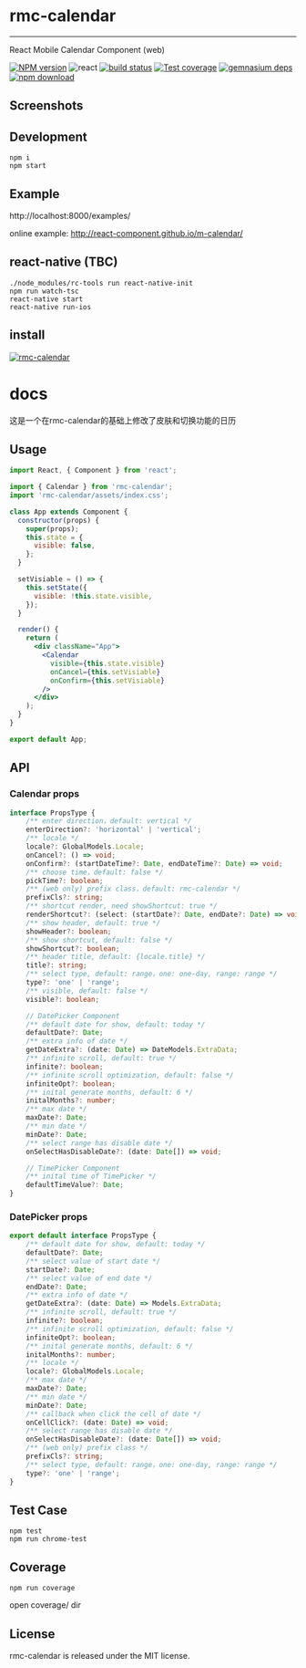 # rmc-calendar
---

React Mobile Calendar Component (web)


[![NPM version][npm-image]][npm-url]
![react](https://img.shields.io/badge/react-%3E%3D_15.2.0-green.svg)
[![build status][travis-image]][travis-url]
[![Test coverage][coveralls-image]][coveralls-url]
[![gemnasium deps][gemnasium-image]][gemnasium-url]
[![npm download][download-image]][download-url]

[npm-image]: http://img.shields.io/npm/v/rmc-calendar.svg?style=flat-square
[npm-url]: http://npmjs.org/package/rmc-calendar
[travis-image]: https://img.shields.io/travis/react-component/m-calendar.svg?style=flat-square
[travis-url]: https://travis-ci.org/react-component/m-calendar
[coveralls-image]: https://img.shields.io/coveralls/react-component/m-calendar.svg?style=flat-square
[coveralls-url]: https://coveralls.io/r/react-component/m-calendar?branch=master
[gemnasium-image]: http://img.shields.io/gemnasium/react-component/m-calendar.svg?style=flat-square
[gemnasium-url]: https://gemnasium.com/react-component/m-calendar
[node-image]: https://img.shields.io/badge/node.js-%3E=_0.10-green.svg?style=flat-square
[node-url]: http://nodejs.org/download/
[download-image]: https://img.shields.io/npm/dm/rmc-calendar.svg?style=flat-square
[download-url]: https://npmjs.org/package/rmc-calendar

## Screenshots

<!-- <img src="https://os.alipayobjects.com/rmsportal/fOaDvpIJukLYznc.png" width="288"/> -->


## Development

```
npm i 
npm start
```

## Example

http://localhost:8000/examples/

online example: http://react-component.github.io/m-calendar/

## react-native (TBC)

```
./node_modules/rc-tools run react-native-init
npm run watch-tsc
react-native start
react-native run-ios
```

## install

[![rmc-calendar](https://nodei.co/npm/rmc-calendar.png)](https://npmjs.org/package/rmc-calendar)


# docs
这是一个在rmc-calendar的基础上修改了皮肤和切换功能的日历
## Usage
```jsx
import React, { Component } from 'react';

import { Calendar } from 'rmc-calendar';
import 'rmc-calendar/assets/index.css';

class App extends Component {
  constructor(props) {
    super(props);
    this.state = {
      visible: false,
    };
  }

  setVisiable = () => {
    this.setState({
      visible: !this.state.visible,
    });
  }

  render() {
    return (
      <div className="App">
        <Calendar
          visible={this.state.visible}
          onCancel={this.setVisiable}
          onConfirm={this.setVisiable}
        />
      </div>
    );
  }
}

export default App;
```

## API

### Calendar props
```ts
interface PropsType {
    /** enter direction，default: vertical */
    enterDirection?: 'horizontal' | 'vertical';
    /** locale */
    locale?: GlobalModels.Locale;
    onCancel?: () => void;
    onConfirm?: (startDateTime?: Date, endDateTime?: Date) => void;
    /** choose time，default: false */
    pickTime?: boolean;
    /** (web only) prefix class，default: rmc-calendar */
    prefixCls?: string;
    /** shortcut render, need showShortcut: true */
    renderShortcut?: (select: (startDate?: Date, endDate?: Date) => void) => React.ReactNode;
    /** show header, default: true */
    showHeader?: boolean;
    /** show shortcut, default: false */
    showShortcut?: boolean;
    /** header title, default: {locale.title} */
    title?: string;
    /** select type, default: range，one: one-day, range: range */
    type?: 'one' | 'range';
    /** visible, default: false */
    visible?: boolean;

    // DatePicker Component
    /** default date for show, default: today */
    defaultDate?: Date;
    /** extra info of date */
    getDateExtra?: (date: Date) => DateModels.ExtraData;
    /** infinite scroll, default: true */
    infinite?: boolean;
    /** infinite scroll optimization, default: false */
    infiniteOpt?: boolean;
    /** inital generate months, default: 6 */
    initalMonths?: number;
    /** max date */
    maxDate?: Date;
    /** min date */
    minDate?: Date;
    /** select range has disable date */
    onSelectHasDisableDate?: (date: Date[]) => void;

    // TimePicker Component
    /** inital time of TimePicker */
    defaultTimeValue?: Date;
}
```

### DatePicker props
```ts
export default interface PropsType {
    /** default date for show, default: today */
    defaultDate?: Date;
    /** select value of start date */
    startDate?: Date;
    /** select value of end date */
    endDate?: Date;
    /** extra info of date */
    getDateExtra?: (date: Date) => Models.ExtraData;
    /** infinite scroll, default: true */
    infinite?: boolean;
    /** infinite scroll optimization, default: false */
    infiniteOpt?: boolean;
    /** inital generate months, default: 6 */
    initalMonths?: number;
    /** locale */
    locale?: GlobalModels.Locale;
    /** max date */
    maxDate?: Date;
    /** min date */
    minDate?: Date;
    /** callback when click the cell of date */
    onCellClick?: (date: Date) => void;
    /** select range has disable date */
    onSelectHasDisableDate?: (date: Date[]) => void;
    /** (web only) prefix class */
    prefixCls?: string;
    /** select type, default: range，one: one-day, range: range */
    type?: 'one' | 'range';
}
```

## Test Case

```
npm test
npm run chrome-test
```

## Coverage

```
npm run coverage
```

open coverage/ dir

## License

rmc-calendar is released under the MIT license.
